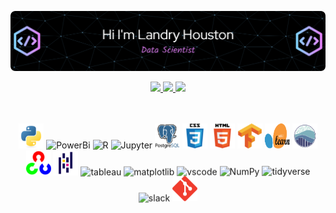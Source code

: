 ![Header](./github_header.png)

<div align="center">
    <a href="https://landryhouston.com/" target="_blank">
        <img src="https://img.shields.io/badge/website-080808?style=for-the-badge&logo=About.me&logoColor=white" target="_blank">
    </a>
    <a href="https://www.linkedin.com/in/landryhouston" target="_blank">
        <img src="https://img.shields.io/badge/LinkedIn-0077B5?style=for-the-badge&logo=linkedin&logoColor=white" target="_blank">
    </a>
    <a href='https://landryhouston.com/contact/Landry_Houston_Resume.pdf' target='_blank'>
        <img src="https://img.shields.io/badge/-Resume-B8A9E0?style=for-the-badge&logo=bookstack&logoColor=white">
    </a>
</div>

<br>
<br>

<p align="center">
<img src="https://raw.githubusercontent.com/teamedwardforever/Readme-Generator/71f25dd8b98329b168142a6b782a107b75eab178/svg/Skills/Languages/python-original.svg" alt="Python" width="40" height="40"class="random-bounce" style="animation-delay: 0.02s;"/>
<img src="https://upload.wikimedia.org/wikipedia/commons/thumb/c/cf/New_Power_BI_Logo.svg/600px-New_Power_BI_Logo.svg.png?20210102182532" alt="PowerBi" width='40' height="40"class="random-bounce" style="animation-delay: 0.04s;"/>
<img src="https://upload.wikimedia.org/wikipedia/commons/thumb/1/1b/R_logo.svg/121px-R_logo.svg.png" alt='R' height="40" width="40"class="random-bounce" style="animation-delay: 0.06s;"/>
<img src="https://upload.wikimedia.org/wikipedia/commons/thumb/3/38/Jupyter_logo.svg/103px-Jupyter_logo.svg.png" alt='Jupyter' height="40" width='40'class="random-bounce" style="animation-delay: 0.08s;"/>
<img src="https://raw.githubusercontent.com/teamedwardforever/Readme-Generator/71f25dd8b98329b168142a6b782a107b75eab178/svg/Skills/Database/postgresql-original-wordmark.svg" alt="Postgresql" width="40" height="40"class="random-bounce" style="animation-delay: 0.1s;"/>
<img src="https://raw.githubusercontent.com/teamedwardforever/Readme-Generator/71f25dd8b98329b168142a6b782a107b75eab178/svg/Skills/Frontend/css3-original-wordmark.svg" alt="Css" width="40" height="40"class="random-bounce" style="animation-delay: 0.12s;"/>
<img src="https://raw.githubusercontent.com/teamedwardforever/Readme-Generator/71f25dd8b98329b168142a6b782a107b75eab178/svg/Skills/Frontend/html5-original-wordmark.svg" alt="HTML" width="40" height="40"class="random-bounce" style="animation-delay: 0.14s;"/>
<img src="https://raw.githubusercontent.com/teamedwardforever/Readme-Generator/71f25dd8b98329b168142a6b782a107b75eab178/svg/Skills/ML/tensorflow-icon.svg" alt="Tensorflow" width="40" height="40"class="random-bounce" style="animation-delay: 0.16s;"/>
<img src="https://raw.githubusercontent.com/teamedwardforever/Readme-Generator/71f25dd8b98329b168142a6b782a107b75eab178/svg/Skills/ML/Scikit_learn_logo_small.svg" alt="Scikit" width="40" height="40"class="random-bounce" style="animation-delay: 0.18s;"/>
<img src="https://raw.githubusercontent.com/teamedwardforever/Readme-Generator/71f25dd8b98329b168142a6b782a107b75eab178/svg/Skills/ML/logo-mark-lightbg.svg" alt="SeaBorn" width="40" height="40"class="random-bounce" style="animation-delay: 0.2s;"/>
<img src="https://raw.githubusercontent.com/teamedwardforever/Readme-Generator/71f25dd8b98329b168142a6b782a107b75eab178/svg/Skills/ML/opencv-icon.svg" alt="Opencv" width="40" height="40"class="random-bounce" style="animation-delay: 0.22s;"/>
<img src="https://raw.githubusercontent.com/teamedwardforever/Readme-Generator/71f25dd8b98329b168142a6b782a107b75eab178/svg/Skills/ML/pandas-original.svg" alt="Pandas" width="40" height="40"class="random-bounce" style="animation-delay: 0.24s;"/>
<img src="https://cdn.worldvectorlogo.com/logos/tableau-software.svg" alt="tableau" width="40" height="40"class="random-bounce" style="animation-delay: 0.26s;"/>
<img src="https://cdn.worldvectorlogo.com/logos/matplotlib-1.svg" alt="matplotlib" width="40" height="40"class="random-bounce" style="animation-delay: 0.28s;"/>
<img src="https://cdn.worldvectorlogo.com/logos/visual-studio-code-1.svg" alt="vscode" width="40" height="40"class="random-bounce" style="animation-delay: 0.3s;"/>
<img src="https://cdn.worldvectorlogo.com/logos/numpy-1.svg" alt="NumPy" width="40" height="40" class="random-bounce" style="animation-delay: 0.32s;"/>
<img src="https://tidyverse.tidyverse.org/logo.png" alt="tidyverse" width="40" height="40"class="random-bounce" style="animation-delay: 0.34s;"/>
<img src="https://cdn.worldvectorlogo.com/logos/slack-new-logo.svg" alt="slack" width="40" height="40"class="random-bounce" style="animation-delay: 0.36s;"/>
<img src="https://raw.githubusercontent.com/teamedwardforever/Readme-Generator/71f25dd8b98329b168142a6b782a107b75eab178/svg/Skills/Other/git-scm-icon.svg" alt="Git" width="40" height="40"class="random-bounce" style="animation-delay: 0.38s;"/>
</p>

<style>
  @keyframes bounce {
    0%, 20%, 50%, 80%, 100% {
      transform: translateY(0);
    }
    40% {
      transform: translateY(-15px);
    }
    60% {
      transform: translateY(-10px);
    }
  }
  .random-bounce {
    animation: bounce 2s infinite;
  }
</style>
